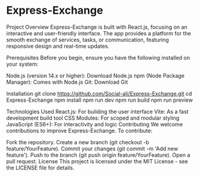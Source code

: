 # Express-Exchange
Project Overview
Express-Exchange is built with React.js, focusing on an interactive and user-friendly interface. The app provides a platform for the smooth exchange of services, tasks, or communication, featuring responsive design and real-time updates.

Prerequisites
Before you begin, ensure you have the following installed on your system:

Node.js (version 14.x or higher): Download Node.js
npm (Node Package Manager): Comes with Node.js
Git: Download Git

Installation
git clone https://github.com/Social-ali/Express-Exchange.git
cd Express-Exchange
npm install
npm run dev
npm run build
npm run preview

Technologies Used
React.js: For building the user interface
Vite: As a fast development build tool
CSS Modules: For scoped and modular styling
JavaScript (ES6+): For interactivity and logic
Contributing
We welcome contributions to improve Express-Exchange. To contribute:

Fork the repository.
Create a new branch (git checkout -b feature/YourFeature).
Commit your changes (git commit -m 'Add new feature').
Push to the branch (git push origin feature/YourFeature).
Open a pull request.
License
This project is licensed under the MIT License - see the LICENSE file for details.
